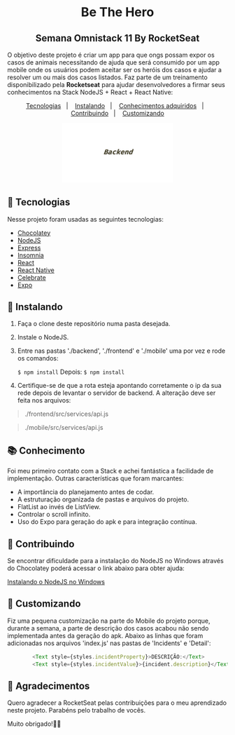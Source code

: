 
<h1 align="center">
Be The Hero
<h2 align="center">
Semana Omnistack 11 By RocketSeat
</h2>
</h1>

<p>
O objetivo deste projeto é criar um app para que ongs possam expor os casos de animais necessitando de ajuda que será consumido por um app mobile onde os usuários podem aceitar ser os heróis dos casos e ajudar a resolver um ou mais dos casos listados. Faz parte de um treinamento disponibilizado pela <b>Rocketseat</b> para ajudar desenvolvedores a firmar seus conhecimentos na Stack NodeJS + React + React Native:
</p>

<p align="center">
  <a href="#rocket-tecnologias">Tecnologias</a>&nbsp;&nbsp;&nbsp;|&nbsp;&nbsp;&nbsp;
  <a href="#memo-instalando">Instalando</a>&nbsp;&nbsp;&nbsp;|&nbsp;&nbsp;&nbsp;
  <a href="#books-conhecimento">Conhecimentos adquiridos</a>&nbsp;&nbsp;&nbsp;|&nbsp;&nbsp;&nbsp;
  <a href="#small_orange_diamond-contribuindo">Contribuindo</a>&nbsp;&nbsp;&nbsp;|&nbsp;&nbsp;&nbsp;
  <a href="#small_orange_diamond-customizacao">Customizando</a>
</p>

<p align="center">
  <img alt="BeTheHero" src="img/be-the-hero.gif" width="50%">

</p>

## :rocket: Tecnologias

Nesse projeto foram usadas as seguintes tecnologias:

- [Chocolatey](https://chocolatey.org/)
- [NodeJS](https://nodejs.org/en/)
- [Express](https://expressjs.com/pt-br/)
- [Insomnia](https://insomnia.rest/)
- [React](https://pt-br.reactjs.org/)
- [React Native](https://reactnative.dev/)
- [Celebrate](https://www.npmjs.com/package/celebrate)
- [Expo](https://expo.io/)

## :memo: Instalando

1. Faça o clone deste repositório numa pasta desejada.
2. Instale o NodeJS.
3. Entre nas pastas './backend', './frontend' e './mobile' uma por vez e rode os comandos: 

    `$ npm install`
Depois:
    `$ npm install`

4. Certifique-se de que a rota esteja apontando corretamente o ip da sua rede depois de levantar o servidor de backend. A alteração deve ser feita nos arquivos:

> ./frontend/src/services/api.js

> ./mobile/src/services/api.js

## :books: Conhecimento

Foi meu primeiro contato com a Stack e achei fantástica a facilidade de implementação. Outras características que foram marcantes:

- A importância do planejamento antes de codar.
- A estruturação organizada de pastas e arquivos do projeto.
- FlatList ao invés de ListView.
- Controlar o scroll infinito. 
- Uso do Expo para geração do apk e para integração contínua. 

## :small_orange_diamond: Contribuindo

Se encontrar dificuldade para a instalação do NodeJS no Windows através do Chocolatey poderá acessar o link abaixo para obter ajuda:

[Instalando o NodeJS no Windows](https://github.com/clovisdanielcosta/nodejs/)

## :small_orange_diamond: Customizando

Fiz uma pequena customização na parte do Mobile do projeto porque, durante a semana, a parte de descrição dos casos acabou não sendo implementada antes da geração do apk. Abaixo as linhas que foram adicionadas nos arquivos 'index.js' nas pastas de 'Incidents' e 'Detail':

```javascript
        <Text style={styles.incidentProperty}>DESCRIÇÃO:</Text>
        <Text style={styles.incidentValue}>{incident.description}</Text>                       
```                        

## :small_orange_diamond: Agradecimentos

Quero agradecer a RocketSeat pelas contribuições para o meu aprendizado neste projeto. Parabéns pelo trabalho de vocês. 

Muito obrigado!:clap::clap:
